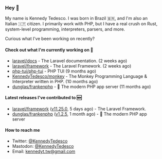 ### Hey 👋

My name is Kennedy Tedesco. I was born in Brazil 🇧🇷, and I'm also an Italian 🇮🇹 citizen. I primarily work with PHP, but I have a real crush on Rust, system-level programming, interpreters, parsers, and more.

Curious what I've been working on recently?

#### Check out what I'm currently working on 🚀


- [laravel/docs](https://github.com/laravel/docs) - The Laravel documentation. (2 weeks ago)
- [laravel/framework](https://github.com/laravel/framework) - The Laravel Framework. (2 weeks ago)
- [php-tui/php-tui](https://github.com/php-tui/php-tui) - PHP TUI (9 months ago)
- [KennedyTedesco/monkey](https://github.com/KennedyTedesco/monkey) - The Monkey Programming Language &amp; Interpreter written in PHP. (10 months ago)
- [dunglas/frankenphp](https://github.com/dunglas/frankenphp) - 🧟 The modern PHP app server (11 months ago)

#### Latest releases I've contributed to 🆕


- [laravel/framework](https://github.com/laravel/framework) ([v11.25.0](https://github.com/laravel/framework/releases/tag/v11.25.0), 5 days ago) - The Laravel Framework.
- [dunglas/frankenphp](https://github.com/dunglas/frankenphp) ([v1.2.5](https://github.com/dunglas/frankenphp/releases/tag/v1.2.5), 1 month ago) - 🧟 The modern PHP app server

#### How to reach me

- Twitter: [@KennedyTedesco](https://twitter.com/KennedyTedesco)
- Mastodon: [@KennedyTedesco](https://fosstodon.org/@KennedyTedesco)
- Email: [kennedyt.tw@gmail.com](mailto://kennedyt.tw@gmail.com)
